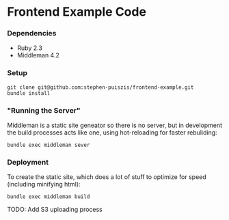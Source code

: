 # Frontend Example Code

### Dependencies

- Ruby 2.3
- Middleman 4.2

### Setup

```
git clone git@github.com:stephen-puiszis/frontend-example.git
bundle install
```

### "Running the Server"

Middleman is a static site geneator so there is no server, but in development
the build processes acts like one, using hot-reloading for faster rebuliding:

```
bundle exec middleman sever
```

### Deployment

To create the static site, which does a lot of stuff to optimize for speed
(including minifying html):

```
bundle exec middleman build
```

TODO: Add S3 uploading process
